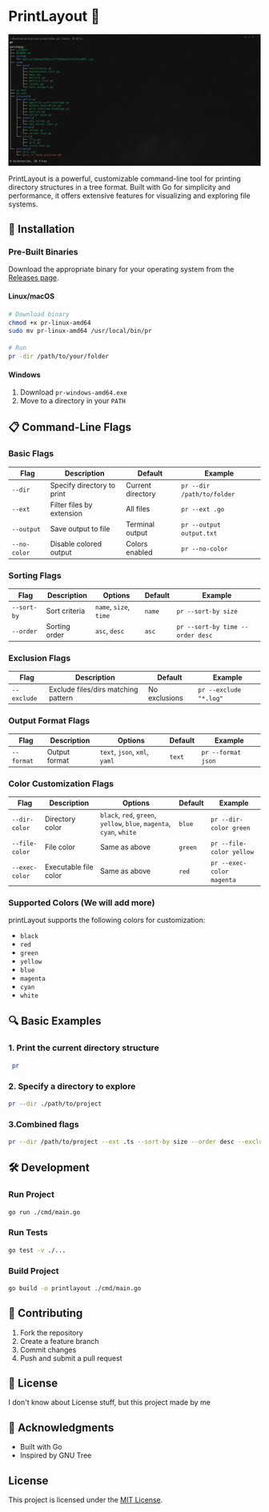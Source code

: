 # PrintLayout 🌳

![PrintLayout Logo](assets/image.png)

PrintLayout is a powerful, customizable command-line tool for printing directory structures in a tree format. Built with Go for simplicity and performance, it offers extensive features for visualizing and exploring file systems.

## 🚀 Installation

### Pre-Built Binaries

Download the appropriate binary for your operating system from the [Releases page](https://github.com/Ahmedhossamdev/PrintLayout/releases).

#### Linux/macOS
```bash
# Download binary
chmod +x pr-linux-amd64
sudo mv pr-linux-amd64 /usr/local/bin/pr

# Run
pr -dir /path/to/your/folder
```

#### Windows
1. Download `pr-windows-amd64.exe`
2. Move to a directory in your `PATH`

## 📋 Command-Line Flags

### Basic Flags

| Flag | Description | Default | Example |
|------|-------------|---------|---------|
| `--dir` | Specify directory to print | Current directory | `pr --dir /path/to/folder` |
| `--ext` | Filter files by extension | All files | `pr --ext .go` |
| `--output` | Save output to file | Terminal output | `pr --output output.txt` |
| `--no-color` | Disable colored output | Colors enabled | `pr --no-color` |

### Sorting Flags

| Flag | Description | Options | Default | Example |
|------|-------------|---------|---------|---------|
| `--sort-by` | Sort criteria | `name`, `size`, `time` | `name` | `pr --sort-by size` |
| `--order` | Sorting order | `asc`, `desc` | `asc` | `pr --sort-by time --order desc` |

### Exclusion Flags

| Flag | Description | Default | Example |
|------|-------------|---------|---------|
| `--exclude` | Exclude files/dirs matching pattern | No exclusions | `pr --exclude "*.log"` |

### Output Format Flags

| Flag | Description | Options | Default | Example |
|------|-------------|---------|---------|---------|
| `--format` | Output format | `text`, `json`, `xml`, `yaml` | `text` | `pr --format json` |

### Color Customization Flags

| Flag | Description | Options | Default | Example |
|------|-------------|---------|---------|---------|
| `--dir-color` | Directory color | `black`, `red`, `green`, `yellow`, `blue`, `magenta`, `cyan`, `white` | `blue` | `pr --dir-color green` |
| `--file-color` | File color | Same as above | `green` | `pr --file-color yellow` |
| `--exec-color` | Executable file color | Same as above | `red` | `pr --exec-color magenta` |

### Supported Colors (We will add more)

printLayout supports the following colors for customization:

- `black`
- `red`
- `green`
- `yellow`
- `blue`
- `magenta`
- `cyan`
- `white`

## 🔍 Basic Examples

### 1. Print the current directory structure
```bash
 pr
```
### 2. Specify a directory to explore
```bash
pr --dir ./path/to/project
```

### 3.Combined flags
```bash
pr --dir /path/to/project --ext .ts --sort-by size --order desc --exclude "node_modules" --exclude "*.test" --dir-color magenta --file-color cyan --output project_structure.txt
```

## 🛠 Development

### Run Project
```bash
go run ./cmd/main.go
```

### Run Tests
```bash
go test -v ./...
```

### Build Project
```bash
go build -o printlayout ./cmd/main.go
```

## 🤝 Contributing

1. Fork the repository
2. Create a feature branch
3. Commit changes
4. Push and submit a pull request

## 📜 License

I don't know about License stuff, but this project made by me

## 🙏 Acknowledgments

- Built with Go
- Inspired by GNU Tree


## License

This project is licensed under the [MIT License](LICENSE).
